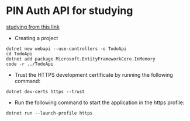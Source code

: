 # PIN Auth API for studying

[studying from this link](https://learn.microsoft.com/pt-br/aspnet/core/tutorials/first-web-api?view=aspnetcore-9.0&tabs=visual-studio-code)

* Creating a project

```dotnet
dotnet new webapi --use-controllers -o TodoApi
cd TodoApi
dotnet add package Microsoft.EntityFrameworkCore.InMemory
code -r ../TodoApi
```

* Trust the HTTPS development certificate by running the following command:

```dotnet
dotnet dev-certs https --trust
```

* Run the following command to start the application in the https profile:

```dotnet
dotnet run --launch-profile https
```
